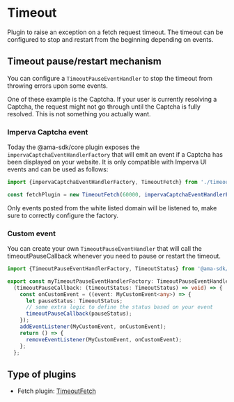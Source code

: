 # Timeout
Plugin to raise an exception on a fetch request timeout.
The timeout can be configured to stop and restart from the beginning depending on events.

## Timeout pause/restart mechanism
You can configure a ``TimeoutPauseEventHandler`` to stop the timeout from throwing errors upon some events.

One of these example is the Captcha. If your user is currently resolving a Captcha, the request might not go through
until the Captcha is fully resolved. This is not something you actually want.

### Imperva Captcha event 
Today the @ama-sdk/core plugin exposes the ``impervaCaptchaEventHandlerFactory`` that will emit an event if a Captcha has 
been displayed on your website. It is only compatible with Imperva UI events and can be used as follows:

```typescript
import {impervaCaptchaEventHandlerFactory, TimeoutFetch} from './timeout.fetch';

const fetchPlugin = new TimeoutFetch(60000, impervaCaptchaEventHandlerFactory({whiteListedHostNames: ['myCaptchaDomain']}));
```

Only events posted from the white listed domain will be listened to, make sure to correctly configure the factory.

### Custom event
You can create your own ``TimeoutPauseEventHandler`` that will call the timeoutPauseCallback whenever you need to pause
or restart the timeout.

```typescript
import {TimeoutPauseEventHandlerFactory, TimeoutStatus} from '@ama-sdk/core';

export const myTimeoutPauseEventHandlerFactory: TimeoutPauseEventHandlerFactory<MyConfigInterface> = (config) =>
  (timeoutPauseCallback: (timeoutStatus: TimeoutStatus) => void) => {
    const onCustomEvent = ((event: MyCustomEvent<any>) => {
      let pauseStatus: TimeoutStatus;
      // some extra logic to define the status based on your event
      timeoutPauseCallback(pauseStatus);
    });
    addEventListener(MyCustomEvent, onCustomEvent);
    return () => {
      removeEventListener(MyCustomEvent, onCustomEvent);
    };
  };
```

## Type of plugins

- Fetch plugin: [TimeoutFetch](./timeout.fetch.ts)
